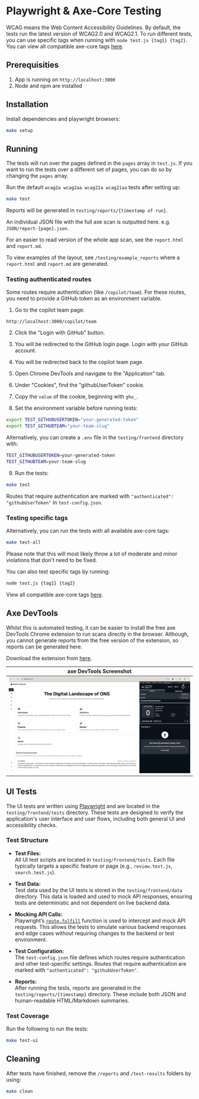 # Playwright & Axe-Core Testing

WCAG means the Web Content Accessibility Guidelines. By default, the tests run the latest version of WCAG2.0 and WCAG2.1. To run different tests, you can use specific tags when running with `node test.js {tag1} {tag2}`. You can view all compatible axe-core tags [here](https://www.deque.com/axe/core-documentation/api-documentation/#axecore-tags).

## Prerequisities

1. App is running on `http://localhost:3000`
2. Node and npm are installed

## Installation

Install dependencies and playwright browsers:

```bash
make setup
```

## Running

The tests will run over the pages defined in the `pages` array in `test.js`. If you want to run the tests over a different set of pages, you can do so by changing the `pages` array.

Run the default `wcag2a wcag2aa wcag21a wcag21aa` tests after setting up:

```bash
make test
```

Reports will be generated in `testing/reports/{timestamp of run}`.

An individual JSON file with the full axe scan is outputted here. e.g. `JSON/report-{page}.json`.

For an easier to read version of the whole app scan, see the `report.html` and `report.md`.

To view examples of the layout, see `/testing/example_reports` where a `report.html` and `report.md` are generated.

### Testing authenticated routes

Some routes require authentication (like `/copilot/team`). For these routes, you need to provide a GitHub token as an environment variable.

1. Go to the copilot team page:

```http
http://localhost:3000/copilot/team
```

2. Click the "Login with GitHub" button.

3. You will be redirected to the GitHub login page. Login with your GitHub account.

4. You will be redirected back to the copilot team page.

5. Open Chrome DevTools and navigate to the "Application" tab.

6. Under "Cookies", find the "githubUserToken" cookie.

7. Copy the `value` of the cookie, beginning with `ghu_`.

8. Set the environment variable before running tests:

```bash
export TEST_GITHUBUSERTOKEN="your-generated-token"
export TEST_GITHUBTEAM="your-team-slug"
```

Alternatively, you can create a `.env` file in the `testing/frontend` directory with:

```bash
TEST_GITHUBUSERTOKEN=your-generated-token
TEST_GITHUBTEAM=your-team-slug
```

9. Run the tests:

```bash
make test
```

Routes that require authentication are marked with `"authenticated": "githubUserToken"` in `test-config.json`.

### Testing specific tags

Alternatively, you can run the tests with all available axe-core tags:

```bash
make test-all
```

Please note that this will most likely throw a lot of moderate and minor violations that don't need to be fixed.

You can also test specific tags by running:

```bash
node test.js {tag1} {tag2}
```

View all compatible axe-core tags [here](https://www.deque.com/axe/core-documentation/api-documentation/#axecore-tags).

## Axe DevTools

Whilst this is automated testing, it can be easier to install the free axe DevTools Chrome extension to run scans directly in the browser. Although, you cannot generate reports from the free version of the extension, so reports can be generated here.

Download the extension from [here](https://chromewebstore.google.com/detail/axe-devtools-web-accessib/lhdoppojpmngadmnindnejefpokejbdd).

| axe DevTools Screenshot                               |
| ----------------------------------------------------- |
| ![axe devtools extension](./axe-tools-screenshot.png) |

## UI Tests

The UI tests are written using [Playwright](https://playwright.dev/) and are located in the `testing/frontend/tests` directory. These tests are designed to verify the application's user interface and user flows, including both general UI and accessibility checks.

### **Test Structure**

- **Test Files:**  
  All UI test scripts are located in `testing/frontend/tests`. Each file typically targets a specific feature or page (e.g., `review.test.js`, `search.test.js`).

- **Test Data:**  
  Test data used by the UI tests is stored in the `testing/frontend/data` directory. This data is loaded and used to mock API responses, ensuring tests are deterministic and not dependent on live backend data.

- **Mocking API Calls:**  
  Playwright’s [`route.fulfill`](https://playwright.dev/docs/network#handle-requests) function is used to intercept and mock API requests. This allows the tests to simulate various backend responses and edge cases without requiring changes to the backend or test environment.

- **Test Configuration:**  
  The `test-config.json` file defines which routes require authentication and other test-specific settings. Routes that require authentication are marked with `"authenticated": "githubUserToken"`.

- **Reports:**  
  After running the tests, reports are generated in the `testing/reports/{timestamp}` directory. These include both JSON and human-readable HTML/Markdown summaries.

### **Test Coverage**

Run the following to run the tests:

```bash
make test-ui
```

## Cleaning

After tests have finished, remove the `/reports` and `/test-results` folders by using:

```bash
make clean
```
